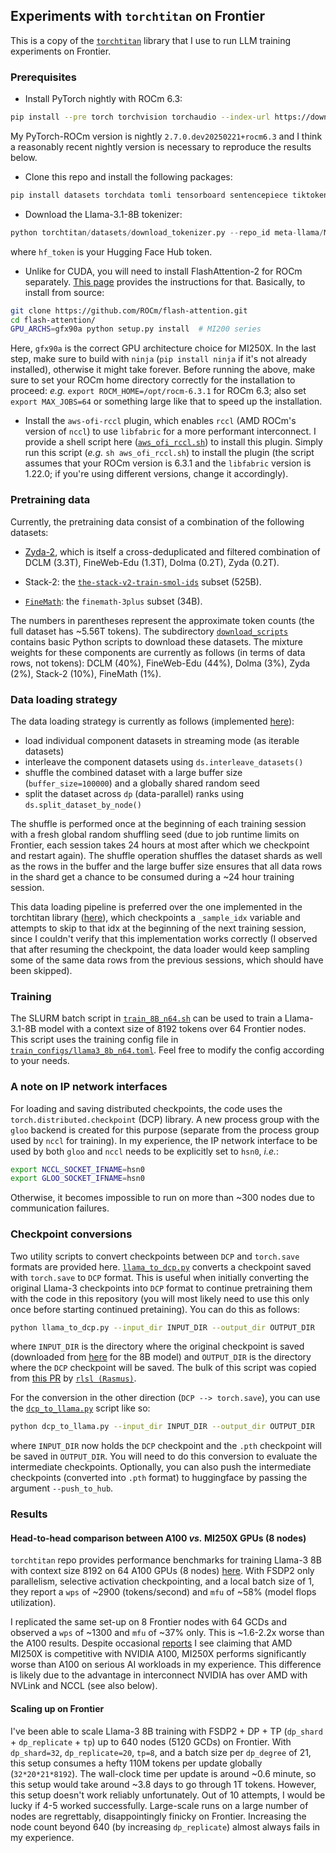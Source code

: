 ## Experiments with `torchtitan` on Frontier

This is a copy of the [`torchtitan`](https://github.com/pytorch/torchtitan) library that I use to run LLM training experiments on Frontier. 

### Prerequisites
* Install PyTorch nightly with ROCm 6.3:
```bash
pip install --pre torch torchvision torchaudio --index-url https://download.pytorch.org/whl/nightly/rocm6.3
```
My PyTorch-ROCm version is nightly `2.7.0.dev20250221+rocm6.3` and I think a reasonably recent nightly version is necessary to reproduce the results below.

* Clone this repo and install the following packages:
```bash
pip install datasets torchdata tomli tensorboard sentencepiece tiktoken blobfile tabulate ninja
``` 

* Download the Llama-3.1-8B tokenizer:

```python 
python torchtitan/datasets/download_tokenizer.py --repo_id meta-llama/Meta-Llama-3.1-8B --tokenizer_path "original" --hf_token=...
```

where `hf_token` is your Hugging Face Hub token.

* Unlike for CUDA, you will need to install FlashAttention-2 for ROCm separately. [This page](https://rocm.docs.amd.com/en/latest/how-to/llm-fine-tuning-optimization/model-acceleration-libraries.html) provides the instructions for that. Basically, to install from source:

```bash
git clone https://github.com/ROCm/flash-attention.git
cd flash-attention/
GPU_ARCHS=gfx90a python setup.py install  # MI200 series
```
Here, `gfx90a` is the correct GPU architecture choice for MI250X. In the last step, make sure to build with `ninja` (`pip install ninja` if it's not already installed), otherwise it might take forever. Before running the above, make sure to set your ROCm home directory correctly for the installation to proceed: *e.g.* `export ROCM_HOME=/opt/rocm-6.3.1` for ROCm 6.3; also set `export MAX_JOBS=64` or something large like that to speed up the installation.

* Install the `aws-ofi-rccl` plugin, which enables `rccl` (AMD ROCm's version of `nccl`) to use `libfabric` for a more performant interconnect. I provide a shell script here ([`aws_ofi_rccl.sh`](https://github.com/eminorhan/frontier-torchtitan/blob/master/aws_ofi_rccl.sh)) to install this plugin. Simply run this script (*e.g.* `sh aws_ofi_rccl.sh`) to install the plugin (the script assumes that your ROCm version is 6.3.1 and the `libfabric` version is 1.22.0; if you're using different versions, change it accordingly).

### Pretraining data
Currently, the pretraining data consist of a combination of the following datasets:

* [Zyda-2](https://huggingface.co/datasets/Zyphra/Zyda-2), which is itself a cross-deduplicated and filtered combination of DCLM (3.3T), FineWeb-Edu (1.3T), Dolma (0.2T), Zyda (0.2T).

* Stack-2: the [`the-stack-v2-train-smol-ids`](https://huggingface.co/datasets/bigcode/the-stack-v2-train-smol-ids) subset (525B).

* [`FineMath`](https://huggingface.co/datasets/HuggingFaceTB/finemath): the `finemath-3plus` subset (34B).

The numbers in parentheses represent the approximate token counts (the full dataset has ~5.56T tokens). The subdirectory [`download_scripts`](https://github.com/eminorhan/frontier-torchtitan/tree/master/download_scripts) contains basic Python scripts to download these datasets. The mixture weights for these components are currently as follows (in terms of data rows, not tokens): DCLM (40%), FineWeb-Edu (44%), Dolma (3%), Zyda (2%), Stack-2 (10%), FineMath (1%).

### Data loading strategy
The data loading strategy is currently as follows (implemented [here](https://github.com/eminorhan/frontier-torchtitan/blob/master/torchtitan/datasets/hf_datasets.py)):

* load individual component datasets in streaming mode (as iterable datasets)
* interleave the component datasets using `ds.interleave_datasets()`
* shuffle the combined dataset with a large buffer size (`buffer_size=100000`) and a globally shared random seed
* split the dataset across `dp` (data-parallel) ranks using `ds.split_dataset_by_node()`

The shuffle is performed once at the beginning of each training session with a fresh global random shuffling seed (due to job runtime limits on Frontier, each session takes 24 hours at most after which we checkpoint and restart again). The shuffle operation shuffles the dataset shards as well as the rows in the buffer and the large buffer size ensures that all data rows in the shard get a chance to be consumed during a ~24 hour training session.

This data loading pipeline is preferred over the one implemented in the torchtitan library ([here](https://github.com/pytorch/torchtitan/blob/main/torchtitan/datasets/hf_datasets.py)), which checkpoints a `_sample_idx` variable and attempts to skip to that idx at the beginning of the next training session, since I couldn't verify that this implementation works correctly (I observed that after resuming the checkpoint, the data loader would keep sampling some of the same data rows from the previous sessions, which should have been skipped).

### Training
The SLURM batch script in [`train_8B_n64.sh`](https://github.com/eminorhan/frontier-torchtitan/blob/master/train_8B_n64.sh) can be used to train a Llama-3.1-8B model with a context size of 8192 tokens over 64 Frontier nodes. This script uses the training config file in [`train_configs/llama3_8b_n64.toml`](https://github.com/eminorhan/frontier-torchtitan/blob/master/train_configs/llama3_8b_n64.toml). Feel free to modify the config according to your needs.

### A note on IP network interfaces
For loading and saving distributed checkpoints, the code uses the `torch.distributed.checkpoint` (DCP) library. A new process group with the `gloo` backend is created for this purpose (separate from the process group used by `nccl` for training). In my experience, the IP network interface to be used by both `gloo` and `nccl` needs to be explicitly set to `hsn0`, *i.e.*:
```bash
export NCCL_SOCKET_IFNAME=hsn0
export GLOO_SOCKET_IFNAME=hsn0
```
Otherwise, it becomes impossible to run on more than ~300 nodes due to communication failures.

### Checkpoint conversions
Two utility scripts to convert checkpoints between `DCP` and `torch.save` formats are provided here. [`llama_to_dcp.py`](https://github.com/eminorhan/frontier-torchtitan/blob/master/llama_to_dcp.py) converts a checkpoint saved with `torch.save` to `DCP` format. This is useful when initially converting the original Llama-3 checkpoints into `DCP` format to continue pretraining them with the code in this repository (you will most likely need to use this only once before starting continued pretaining). You can do this as follows:
```bash
python llama_to_dcp.py --input_dir INPUT_DIR --output_dir OUTPUT_DIR
```
where `INPUT_DIR` is the directory where the original checkpoint is saved (downloaded from [here](https://huggingface.co/meta-llama/Llama-3.1-8B/tree/main/original) for the 8B model) and `OUTPUT_DIR` is the directory where the `DCP` checkpoint will be saved. The bulk of this script was copied from [this PR](https://github.com/pytorch/torchtitan/commit/3247841423429faf37bdf6918204350db293e482) by [`rlsl (Rasmus)`](https://github.com/rlrs). 

For the conversion in the other direction (`DCP --> torch.save`), you can use the [`dcp_to_llama.py`](https://github.com/eminorhan/frontier-torchtitan/blob/master/dcp_to_llama.py) script like so:
```bash
python dcp_to_llama.py --input_dir INPUT_DIR --output_dir OUTPUT_DIR
```
where `INPUT_DIR` now holds the `DCP` checkpoint and the `.pth` checkpoint will be saved in `OUTPUT_DIR`. You will need to do this conversion to evaluate the intermediate checkpoints. Optionally, you can also push the intermediate checkpoints (converted into `.pth` format) to huggingface by passing the argument `--push_to_hub`.

### Results
#### Head-to-head comparison between A100 *vs.* MI250X GPUs (8 nodes)
`torchtitan` repo provides performance benchmarks for training Llama-3 8B with context size 8192 on 64 A100 GPUs (8 nodes) [here](https://github.com/pytorch/torchtitan/blob/main/docs/performance.md). With FSDP2 only parallelism, selective activation checkpointing, and a local batch size of 1, they report a `wps` of ~2900 (tokens/second) and `mfu` of ~58% (model flops utilization). 

I replicated the same set-up on 8 Frontier nodes with 64 GCDs and observed a `wps` of ~1300 and `mfu` of ~37% only. This is ~1.6-2.2x worse than the A100 results. Despite occasional [reports](https://www.databricks.com/blog/training-llms-scale-amd-mi250-gpus) I see claiming that AMD MI250X is competitive with NVIDIA A100, MI250X performs significantly worse than A100 on serious AI workloads in my experience. This difference is likely due to the advantage in interconnect NVIDIA has over AMD with NVLink and NCCL (see also below).

#### Scaling up on Frontier
I've been able to scale Llama-3 8B training with FSDP2 + DP + TP (`dp_shard` + `dp_replicate` + `tp`) up to 640 nodes (5120 GCDs) on Frontier. With `dp_shard=32`, `dp_replicate=20`, `tp=8`, and a batch size per `dp_degree` of 21, this setup consumes a hefty 110M tokens per update globally (`32*20*21*8192`). The wall-clock time per update is around ~0.6 minute, so this setup would take around ~3.8 days to go through 1T tokens. However, this setup doesn't work reliably unfortunately. Out of 10 attempts, I would be lucky if 4-5 worked successfully. Large-scale runs on a large number of nodes are regrettably, disappointingly finicky on Frontier. Increasing the node count beyond 640 (by increasing `dp_replicate`) almost always fails in my experience.
